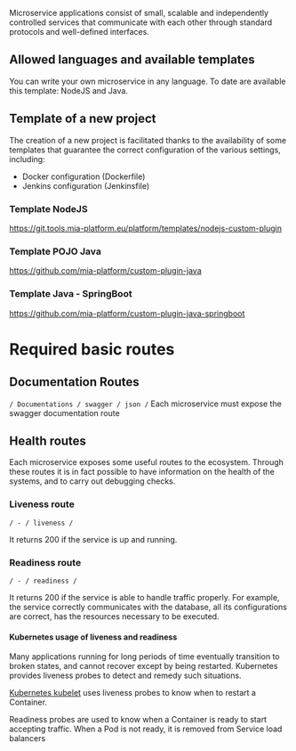 Microservice applications consist of small, scalable and independently controlled services that communicate with each other through standard protocols and well-defined interfaces.

## Allowed languages ​​and available templates ##

You can write your own microservice in any language.
To date are available this template: NodeJS and Java.

## Template of a new project ##

The creation of a new project is facilitated thanks to the availability of some templates that guarantee the correct configuration of the various settings, including:

- Docker configuration (Dockerfile)
- Jenkins configuration (Jenkinsfile)

### Template NodeJS ###
https://git.tools.mia-platform.eu/platform/templates/nodejs-custom-plugin

### Template POJO Java ###
https://github.com/mia-platform/custom-plugin-java

### Template Java - SpringBoot ###
https://github.com/mia-platform/custom-plugin-java-springboot

# Required basic routes #
## Documentation Routes ##
`/ Documentations / swagger / json /`
Each microservice must expose the swagger documentation route



## Health routes ##
Each microservice exposes some useful routes to the ecosystem. Through these routes it is in fact possible to have information on the health of the systems, and to carry out debugging checks.

### Liveness route ###
`/ - / liveness /`

It returns 200 if the service is up and running.

### Readiness route ###
`/ - / readiness /`

It returns 200 if the service is able to handle traffic properly.
For example, the service correctly communicates with the database, all its configurations are correct, has the resources necessary to be executed.

#### Kubernetes usage of liveness and readiness ####
Many applications running for long periods of time eventually transition to broken states, and cannot recover except by being restarted. Kubernetes provides liveness probes to detect and remedy such situations. 

[Kubernetes kubelet](https://kubernetes.io/docs/tasks/configure-pod-container/configure-liveness-readiness-probes/) uses liveness probes to know when to restart a Container.

Readiness probes are used to know when a Container is ready to start accepting traffic. When a Pod is not ready, it is removed from Service load balancers

